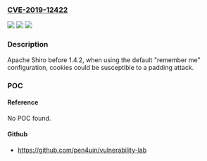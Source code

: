 ### [CVE-2019-12422](https://cve.mitre.org/cgi-bin/cvename.cgi?name=CVE-2019-12422)
![](https://img.shields.io/static/v1?label=Product&message=Shiro&color=blue)
![](https://img.shields.io/static/v1?label=Version&message=n%2Fa&color=blue)
![](https://img.shields.io/static/v1?label=Vulnerability&message=Weak%20Cookie%20Vulnerability&color=brighgreen)

### Description

Apache Shiro before 1.4.2, when using the default "remember me" configuration, cookies could be susceptible to a padding attack.

### POC

#### Reference
No POC found.

#### Github
- https://github.com/pen4uin/vulnerability-lab

